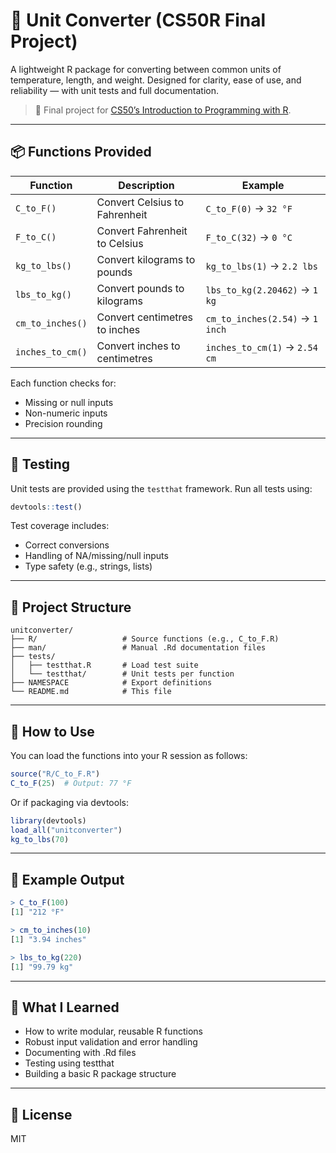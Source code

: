 # 🔁 Unit Converter (CS50R Final Project)

A lightweight R package for converting between common units of temperature, length, and weight. Designed for clarity, ease of use, and reliability — with unit tests and full documentation.

> 🧪 Final project for [CS50’s Introduction to Programming with R](https://cs50.harvard.edu/r/).

---

## 📦 Functions Provided

| Function       | Description                            | Example       |
|----------------|----------------------------------------|----------------|
| `C_to_F()`      | Convert Celsius to Fahrenheit          | `C_to_F(0)` → `32 °F` |
| `F_to_C()`      | Convert Fahrenheit to Celsius          | `F_to_C(32)` → `0 °C` |
| `kg_to_lbs()`   | Convert kilograms to pounds            | `kg_to_lbs(1)` → `2.2 lbs` |
| `lbs_to_kg()`   | Convert pounds to kilograms            | `lbs_to_kg(2.20462)` → `1 kg` |
| `cm_to_inches()`| Convert centimetres to inches          | `cm_to_inches(2.54)` → `1 inch` |
| `inches_to_cm()`| Convert inches to centimetres          | `inches_to_cm(1)` → `2.54 cm` |

Each function checks for:
- Missing or null inputs
- Non-numeric inputs
- Precision rounding

---

## 🧪 Testing

Unit tests are provided using the `testthat` framework. Run all tests using:

```r
devtools::test()
```

Test coverage includes:
- Correct conversions
- Handling of NA/missing/null inputs
- Type safety (e.g., strings, lists)

---

## 📁 Project Structure
```
unitconverter/
├── R/                   # Source functions (e.g., C_to_F.R)
├── man/                 # Manual .Rd documentation files
├── tests/
│   ├── testthat.R       # Load test suite
│   └── testthat/        # Unit tests per function
├── NAMESPACE            # Export definitions
└── README.md            # This file
```

---

## 🚀 How to Use

You can load the functions into your R session as follows:
```r
source("R/C_to_F.R")
C_to_F(25)  # Output: 77 °F
```

Or if packaging via devtools:
```r
library(devtools)
load_all("unitconverter")
kg_to_lbs(70)
```

---

## 🔧 Example Output
```r
> C_to_F(100)
[1] "212 °F"

> cm_to_inches(10)
[1] "3.94 inches"

> lbs_to_kg(220)
[1] "99.79 kg"
```

---

## 📌 What I Learned
- How to write modular, reusable R functions
- Robust input validation and error handling
- Documenting with .Rd files
- Testing using testthat
- Building a basic R package structure


---

## 📄 License
MIT

